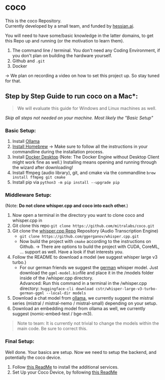 # coco

This is the coco Repository. <br>
Currently developed by a small team, and funded by [hessian.ai](https://hessian.ai).

You will need to have some/basic knowledge in the latter domains, to get this Repo up and running (or the motivation to learn them).
1. The command line / terminal. You don't need any Coding Environment, if you don't plan on building the hardware yourself.
2. Github and `.git`
3. Docker

-> We plan on recording a video on how to set this project up. So stay tuned for that.

## Step by Step Guide to run coco on a Mac*:
>We will evaluate this guide for Windows and Linux machines as well.

*Skip all steps not needed on your machine. Most likely the "Basic Setup"*


### Basic Setup:
1. Install [Ollama](https://ollama.com)
2. [Install Homebrew](https://brew.sh) -> Make sure to follow all the instructions in your commandline during the installation process.
3. Install [Docker Desktop](https://docs.docker.com/desktop/) (Note: The Docker Engine without Desktop Client might work fine as well.) Installing means opening and running through the wizard after downloading!
4. Install ffmpeg (audio library), git, and cmake via the commandline `brew install ffmpeg git cmake`
5. Install pip via `python3 -m pip install --upgrade pip`

### Middleware Setup:
(Note: **Do not clone whisper.cpp and coco into each other.**)

1. Now open a terminal in the directory you want to clone coco and whisper.cpp in
2. Git clone this repo `git clone https://github.com/mitralabs/coco.git` 
3. Git clone the [whisper.cpp Repo](https://github.com/ggerganov/whisper.cpp.git) Repository (Audio Transcription Engine)
    - `git clone https://github.com/ggerganov/whisper.cpp.git` 
    - Now build the project with `cmake` according to the instructions on Github. -> There are options to build the project with CUDA, CoreML, ... support as well. Have a look if that interests you.
4. Follow the README to download a model (we suggest whisper large v3 turbo.)
    - For our german friends we suggest the [german](https://huggingface.co/cstr/whisper-large-v3-turbo-german-ggml/tree/main) whisper model. Just download the `ggml-model.bin`file and place it in the /models folder inside of the /whisper.cpp directory.<br>
    Advanced: Run this command in a terminal in the /whisper.cpp directory: `huggingface-cli download cstr/whisper-large-v3-turbo-german-ggml --local-dir models`
5. Download a chat model from [ollama](https://www.ollama.com), we currently suggest the mistral series (mistral / mistral-nemo / mistral-small) depending on your setup.
6. Download an embedding model from ollama as well, we currently suggest (nomic-embed-test / bge-m3).

> Note to team: It is currently not trivial to change the models within the main code. Be sure to correct this.

### Final Setup:
Well done. Your basics are setup. Now we need to setup the backend, and potentially the coco device.

1. Follow [this ReadMe](/services/README.md) to install the additional services.
2. Set Up your Coco Device, by following [this ReadMe](/coco/firmware/README.md)